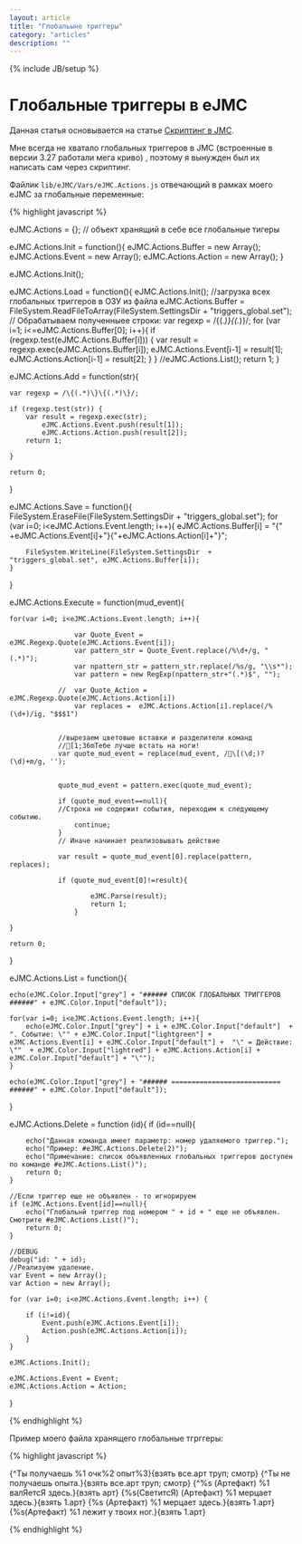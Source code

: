```yaml
---
layout: article
title: "Глобальыне триггеры"
category: "articles"
description: ""
---
```

{% include JB/setup %}

# Глобальные триггеры в eJMC

Данная статья основывается на статье [Скриптинг в JMC](http://nerevar.github.io/jmc/articles/jmc-scripts/).

Мне всегда не хватало глобальных триггеров в JMC (встроенные в версии 3.27 работали мега криво) , поэтому я вынужден был их написать сам через скриптинг.

Файлик `lib/eJMC/Vars/eJMC.Actions.js` отвечающий в рамках моего eJMC за глобальные переменные:

{% highlight javascript %}

eJMC.Actions = {}; // объект хранящий в себе все глобальные тигеры

eJMC.Actions.Init = function(){
	eJMC.Actions.Buffer = new Array();
	eJMC.Actions.Event = new Array();
	eJMC.Actions.Action = new Array();
}

eJMC.Actions.Init();

eJMC.Actions.Load = function(){
	eJMC.Actions.Init();
	//загрузка всех глобальных триггеров в ОЗУ из файла
	eJMC.Actions.Buffer = FileSystem.ReadFileToArray(FileSystem.SettingsDir  + "triggers_global.set");
	// Обрабатываем полученныее строки:
	var regexp = /\{(.*)\}\{(.*)\}/;
	for (var i=1; i<=eJMC.Actions.Buffer[0]; i++){
		if (regexp.test(eJMC.Actions.Buffer[i])) {
			var	result = regexp.exec(eJMC.Actions.Buffer[i]);
			eJMC.Actions.Event[i-1] = result[1];
			eJMC.Actions.Action[i-1] = result[2];
		}
	}
	//eJMC.Actions.List();
	return 1;
}
	

eJMC.Actions.Add = function(str){

	var regexp = /\{(.*)\}\{(.*)\}/;
	
	if (regexp.test(str)) {
		var	result = regexp.exec(str);
			eJMC.Actions.Event.push(result[1]);
			eJMC.Actions.Action.push(result[2]);
		return 1;
		
	}
		
	return 0;
}

eJMC.Actions.Save = function(){
	FileSystem.EraseFile(FileSystem.SettingsDir  + "triggers_global.set");
	for (var i=0; i<eJMC.Actions.Event.length; i++){
		eJMC.Actions.Buffer[i] = "{" +eJMC.Actions.Event[i]+"}{"+eJMC.Actions.Action[i]+"}";

		FileSystem.WriteLine(FileSystem.SettingsDir  + "triggers_global.set", eJMC.Actions.Buffer[i]);
	}
}


eJMC.Actions.Execute = function(mud_event){


	for(var i=0; i<eJMC.Actions.Event.length; i++){
	
					var Quote_Event = eJMC.Regexp.Quote(eJMC.Actions.Event[i]);
					var pattern_str = Quote_Event.replace(/%\d+/g, "(.*)");
					var	npattern_str = pattern_str.replace(/%s/g, "\\s*");
					var pattern = new RegExp(npattern_str+"(.*)$", "");
										
				//	var Quote_Action = eJMC.Regexp.Quote(eJMC.Actions.Action[i])
					var replaces =	eJMC.Actions.Action[i].replace(/%(\d+)/ig, "$$$1")
				
									
				//вырезаем цветовые вставки и разделители команд
				//[1;36mТебе лучше встать на ноги!
				var quote_mud_event = replace(mud_event, /\[(\d;)?(\d)+m/g, '');
				
			
				quote_mud_event = pattern.exec(quote_mud_event);
			
				if (quote_mud_event==null){
				//Строка не содержит события, переходим к следующему событию.
					continue;
				}
				// Иначе начинает реализовывать действие
				
				var result = quote_mud_event[0].replace(pattern, replaces);
				
				if (quote_mud_event[0]!=result){
												
						eJMC.Parse(result);
						return 1;
					}	
			
	}			
	
	return 0;					

}

eJMC.Actions.List = function(){


	echo(eJMC.Color.Input["grey"] + "###### СПИСОК ГЛОБАЛЬНЫХ ТРИГГЕРОВ ######" + eJMC.Color.Input["default"]);
	
	for(var i=0; i<eJMC.Actions.Event.length; i++){
		echo(eJMC.Color.Input["grey"] + i + eJMC.Color.Input["default"]  + ". Событие: \"" + eJMC.Color.Input["lightgreen"] + eJMC.Actions.Event[i] + eJMC.Color.Input["default"] +  "\" = Действие: \""  + eJMC.Color.Input["lightred"] + eJMC.Actions.Action[i] + eJMC.Color.Input["default"] + "\"");	
	}
	
	echo(eJMC.Color.Input["grey"] + "###### =========================== ######" + eJMC.Color.Input["default"]);
}

eJMC.Actions.Delete = function (id){
	if (id==null){
		
		echo("Данная команда имеет параметр: номер удаляемого триггер.");
		echo("Пример: #eJMC.Actions.Delete(2)");
		echo("Примечание: список объявленных глобальных триггеров доступен по команде #eJMC.Actions.List()");
		return 0;
	}
		
	//Если триггер еще не объявлен - то игнорируем
	if (eJMC.Actions.Event[id]==null){
		echo("Глобальнй триггер под номером " + id + " еще не объявлен. Смотрите #eJMC.Actions.List()");
		return 0;
	}
	
	//DEBUG
	debug("id: " + id);
	//Реализуем удаление.
	var Event = new Array();
	var Action = new Array();
	
	for (var i=0; i<eJMC.Actions.Event.length; i++) {
		
		if (i!=id){
			Event.push(eJMC.Actions.Event[i]);
			Action.push(eJMC.Actions.Action[i]);
		}
	}
	
	eJMC.Actions.Init();
	
	eJMC.Actions.Event = Event;
	eJMC.Actions.Action = Action;
		
}

{% endhighlight %}

Пример моего файла хранящего глобальные тгрггеры:

{% highlight javascript %}

{^Ты получаешь %1 очк%2 опыт%3}{взять все.арт труп; смотр}
{^Ты не получаешь опыта.}{взять все.арт труп; смотр}
{^%s     (Артефакт) %1 валЯетсЯ здесь.}{взять арт}
{%s(СветитсЯ) (Артефакт) %1 мерцает здесь.}{взять 1.арт}
{%s (Артефакт) %1 мерцает здесь.}{взять 1.арт}
{%s(Артефакт) %1 лежит у твоих ног.}{взять 1.арт}

{% endhighlight %}

